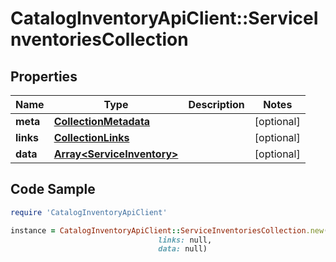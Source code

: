 # CatalogInventoryApiClient::ServiceInventoriesCollection

## Properties

Name | Type | Description | Notes
------------ | ------------- | ------------- | -------------
**meta** | [**CollectionMetadata**](CollectionMetadata.md) |  | [optional] 
**links** | [**CollectionLinks**](CollectionLinks.md) |  | [optional] 
**data** | [**Array&lt;ServiceInventory&gt;**](ServiceInventory.md) |  | [optional] 

## Code Sample

```ruby
require 'CatalogInventoryApiClient'

instance = CatalogInventoryApiClient::ServiceInventoriesCollection.new(meta: null,
                                 links: null,
                                 data: null)
```


